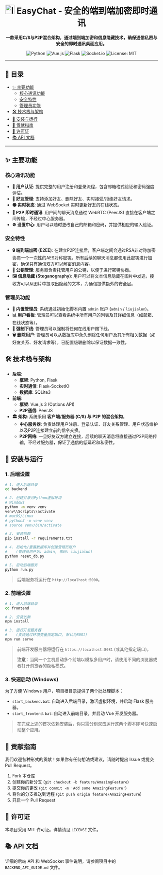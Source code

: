 <div align="center">
  <h1>
    <img src="https://raw.githubusercontent.com/Maiiialen/EasyChat/master/frontend/public/favicon.ico" width="30" alt="logo">
    EasyChat - 安全的端到端加密即时通讯
  </h1>
  <p>
    <strong>一款采用C/S与P2P混合架构，通过端到端加密和信息隐藏技术，确保通信私密与安全的即时通讯桌面应用。</strong>
  </p>
  
  <p>
    <img src="https://img.shields.io/badge/Python-3776AB?style=for-the-badge&logo=python&logoColor=white" alt="Python">
    <img src="https://img.shields.io/badge/Vue.js-35495E?style=for-the-badge&logo=vuedotjs&logoColor=4FC08D" alt="Vue.js">
    <img src="https://img.shields.io/badge/Flask-000000?style=for-the-badge&logo=flask&logoColor=white" alt="Flask">
    <img src="https://img.shields.io/badge/Socket.io-010101?style=for-the-badge&logo=socketdotio&logoColor=white" alt="Socket.io">
    <img src="https://img.shields.io/badge/License-MIT-yellow.svg?style=for-the-badge" alt="License: MIT">
  </p>
</div>

---

<!-- 可以在这里插入一张应用的截图或GIF动图 -->
<!-- <p align="center">
  <img src="YOUR_SCREENSHOT.png" alt="EasyChat Screenshot" width="700"/>
</p> -->

## 📜 目录

- [✨ 主要功能](#-主要功能)
  - [核心通讯功能](#核心通讯功能)
  - [安全特性](#安全特性)
  - [管理员功能](#管理员功能)
- [🛠️ 技术栈与架构](#️-技术栈与架构)
- [🚀 安装与运行](#-安装与运行)
- [🤝 贡献指南](#-贡献指南)
- [📝 许可证](#-许可证)
- [📚 API 文档](#-api-文档)

---

## ✨ 主要功能

### 核心通讯功能
- **👤 用户认证**: 提供完整的用户注册和登录流程，包含邮箱格式验证和密码强度评估。
- **👥 好友管理**: 支持添加好友、删除好友、实时接受/拒绝好友请求。
- **🟢 实时状态**: 通过 WebSocket 实时更新好友的在线状态。
- **💬 P2P 即时通讯**: 用户间的聊天消息通过 WebRTC (PeerJS) 直接在客户端之间传输，不经过中心服务器。
- **⚙️ 设置中心**: 用户可以随时更改自己的邮箱和密码，并提供相应的输入验证。

### 安全特性
- **🔒 端到端加密 (E2EE)**: 在建立P2P连接后，客户端之间会通过RSA非对称加密协商一个一次性的AES对称密钥。所有后续的聊天消息都使用此密钥进行加密，确保只有通信双方可以解密消息内容。
- **🔑 公钥管理**: 服务器负责托管用户的公钥，以便于进行密钥协商。
- **🖼️ 信息隐藏 (Steganography)**: 用户可以将文本信息隐藏在图片中发送，接收方可以从图片中提取出隐藏的文本，为通信提供额外的安全层。

### 管理员功能
- **👑 内置管理员**: 系统通过初始化脚本内置 `admin` 账户 (`admin` / `liujialun`)。
- **📊 用户看板**: 管理员可以查看系统中所有用户的列表及其详细信息（如邮箱、在线状态等）。
- **🔌 强制下线**: 管理员可以强制将任何在线用户踢下线。
- **🗑️ 删除用户**: 管理员可以从数据库中永久删除任何用户及其所有相关数据（如好友关系、好友请求等），已配置级联删除以保证数据一致性。

## 🛠️ 技术栈与架构

- **后端**:
  - **框架**: Python, Flask
  - **实时通信**: Flask-SocketIO
  - **数据库**: SQLite3
- **前端**:
  - **框架**: Vue.js 3 (Options API)
  - **P2P通信**: PeerJS
- **🏛️ 架构**:
  系统采用 **客户端/服务器 (C/S) 与 P2P 的混合架构**。
  - **中心服务器**: 负责处理用户注册、登录认证、好友关系管理、用户状态维护以及P2P连接建立前的信令交换。
  - **P2P网络**: 一旦好友双方建立连接，后续的聊天消息将直接通过P2P网络传输，不经过服务器，保证了通信的低延迟和私密性。

## 🚀 安装与运行

### 1. 后端设置

```bash
# 1. 进入后端目录
cd backend

# 2. 创建并激活Python虚拟环境
# Windows
python -m venv venv
venv\\Scripts\\activate
# macOS/Linux
# python3 -m venv venv
# source venv/bin/activate

# 3. 安装依赖
pip install -r requirements.txt

# 4. 初始化/重置数据库并创建管理员账户
#    (管理员用户名: admin, 密码: liujialun)
python reset_db.py

# 5. 启动后端服务
python run.py
```
> 后端服务将运行在 `http://localhost:5000`。

### 2. 前端设置

```bash
# 1. 进入前端目录
cd frontend

# 2. 安装依赖
npm install

# 3. 运行开发服务器
#    (支持通过环境变量指定端口, 默认为8081)
npm run serve
```
> 前端开发服务器将运行在 `https://localhost:8081` (或其他指定端口)。
>
> **注意**：当同一个主机启动多个前端以模拟多用户时，请使用不同的浏览器或者打开浏览器的隐私模式。

### 3. 快速启动 (Windows)
为了方便 Windows 用户，项目根目录提供了两个批处理脚本：
- `start_backend.bat`: 自动进入后端目录，激活虚拟环境，并启动 Flask 服务器。
- `start_frontend.bat`: 自动进入前端目录，并启动 Vue 开发服务器。

> 在完成上述的首次依赖安装后，你只需分别双击运行这两个脚本即可快速启动整个应用。

## 🤝 贡献指南

我们欢迎各种形式的贡献！如果你有任何想法或建议，请随时提出 Issue 或提交 Pull Request。

1.  Fork 本仓库
2.  创建你的新分支 (`git checkout -b feature/AmazingFeature`)
3.  提交你的更改 (`git commit -m 'Add some AmazingFeature'`)
4.  将你的分支推送到远程 (`git push origin feature/AmazingFeature`)
5.  开启一个 Pull Request

## 📝 许可证

本项目采用 MIT 许可证。详情请见 `LICENSE` 文件。

## 📚 API 文档

详细的后端 API 和 WebSocket 事件说明，请参阅项目中的 `BACKEND_API_GUIDE.md` 文件。 